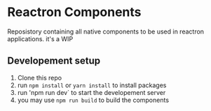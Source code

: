 # Reactron Components
Reposistory containing all native components to be used in reactron applications. it's a WIP

## Developement setup
1. Clone this repo
2. run `npm install` or `yarn install` to install packages
3. run 'npm run dev` to start the developement server 
4. you may use `npm run build` to build the components
